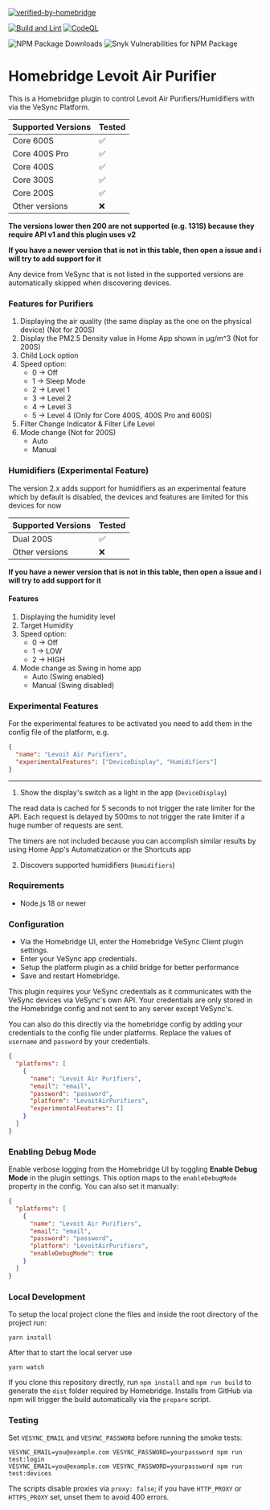 [![verified-by-homebridge](https://badgen.net/badge/homebridge/verified/purple)](https://github.com/homebridge/homebridge/wiki/Verified-Plugins)

[![Build and Lint](https://github.com/RaresAil/homebridge-levoit-air-purifier/actions/workflows/build.yml/badge.svg)](https://github.com/RaresAil/homebridge-levoit-air-purifier/actions/workflows/build.yml)
[![CodeQL](https://github.com/RaresAil/homebridge-levoit-air-purifier/actions/workflows/codeql-analysis.yml/badge.svg)](https://github.com/RaresAil/homebridge-levoit-air-purifier/actions/workflows/codeql-analysis.yml)

![NPM Package Downloads](https://badgen.net/npm/dm/homebridge-levoit-air-purifier)
![Snyk Vulnerabilities for NPM Package](https://img.shields.io/snyk/vulnerabilities/npm/homebridge-levoit-air-purifier)

# Homebridge Levoit Air Purifier

This is a Homebridge plugin to control Levoit Air Purifiers/Humidifiers with via the VeSync Platform.

| Supported Versions | Tested |
| ------------------ | ------ |
| Core 600S          | ✅     |
| Core 400S Pro      | ✅     |
| Core 400S          | ✅     |
| Core 300S          | ✅     |
| Core 200S          | ✅     |
| Other versions     | ❌     |

**The versions lower then 200 are not supported (e.g. 131S) because they require API v1 and this plugin uses v2**

**If you have a newer version that is not in this table, then open a issue
and i will try to add support for it**

Any device from VeSync that is not listed in the supported versions are automatically skipped when discovering devices.

### Features for Purifiers

1. Displaying the air quality (the same display as the one on the physical device) (Not for 200S)
2. Display the PM2.5 Density value in Home App shown in µg/m^3 (Not for 200S)
3. Child Lock option
4. Speed option:
   - 0 -> Off
   - 1 -> Sleep Mode
   - 2 -> Level 1
   - 3 -> Level 2
   - 4 -> Level 3
   - 5 -> Level 4 (Only for Core 400S, 400S Pro and 600S)
5. Filter Change Indicator & Filter Life Level
6. Mode change (Not for 200S)
   - Auto
   - Manual

### Humidifiers (Experimental Feature)

The version 2.x adds support for humidifiers as an experimental feature which by default is disabled, the devices and features are limited for this devices for now

| Supported Versions | Tested |
| ------------------ | ------ |
| Dual 200S          | ✅     |
| Other versions     | ❌     |

**If you have a newer version that is not in this table, then open a issue
and i will try to add support for it**

#### Features

1. Displaying the humidity level
2. Target Humidity
3. Speed option:
   - 0 -> Off
   - 1 -> LOW
   - 2 -> HIGH
4. Mode change as Swing in home app
   - Auto (Swing enabled)
   - Manual (Swing disabled)

### Experimental Features

For the experimental features to be activated you need to add them in the config file of the platform, e.g.

```json
{
  "name": "Levoit Air Purifiers",
  "experimentalFeatures": ["DeviceDisplay", "Humidifiers"]
}
```

---

1. Show the display's switch as a light in the app (`DeviceDisplay`)

The read data is cached for 5 seconds to not trigger the rate limiter for the API.
Each request is delayed by 500ms to not trigger the rate limiter if a huge number of requests are sent.

The timers are not included because you can accomplish similar results by using Home App's Automatization or the Shortcuts app

2. Discovers supported humidifiers (`Humidifiers`)

### Requirements

- Node.js 18 or newer

### Configuration

- Via the Homebridge UI, enter the Homebridge VeSync Client plugin settings.
- Enter your VeSync app credentials.
- Setup the platform plugin as a child bridge for better performance
- Save and restart Homebridge.

This plugin requires your VeSync credentials as it communicates with the VeSync devices via VeSync's own API. Your credentials are only stored in the Homebridge config and not sent to any server except VeSync's.

You can also do this directly via the homebridge config by adding your credentials to the config file under platforms. Replace the values of `username` and `password` by your credentials.

```json
{
  "platforms": [
    {
      "name": "Levoit Air Purifiers",
      "email": "email",
      "password": "password",
      "platform": "LevoitAirPurifiers",
      "experimentalFeatures": []
    }
  ]
}
```

### Enabling Debug Mode

Enable verbose logging from the Homebridge UI by toggling **Enable Debug Mode** in the plugin settings. This option maps to the `enableDebugMode` property in the config. You can also set it manually:

```json
{
  "platforms": [
    {
      "name": "Levoit Air Purifiers",
      "email": "email",
      "password": "password",
      "platform": "LevoitAirPurifiers",
      "enableDebugMode": true
    }
  ]
}
```

### Local Development

To setup the local project clone the files and inside the root directory of the project run:

```
yarn install
```

After that to start the local server use

```
yarn watch
```

If you clone this repository directly, run `npm install` and `npm run build` to generate the `dist` folder required by Homebridge. Installs from GitHub via npm will trigger the build automatically via the `prepare` script.

### Testing

Set `VESYNC_EMAIL` and `VESYNC_PASSWORD` before running the smoke tests:

```
VESYNC_EMAIL=you@example.com VESYNC_PASSWORD=yourpassword npm run test:login
VESYNC_EMAIL=you@example.com VESYNC_PASSWORD=yourpassword npm run test:devices
```

The scripts disable proxies via `proxy: false`; if you have `HTTP_PROXY` or `HTTPS_PROXY` set, unset them to avoid 400 errors.
